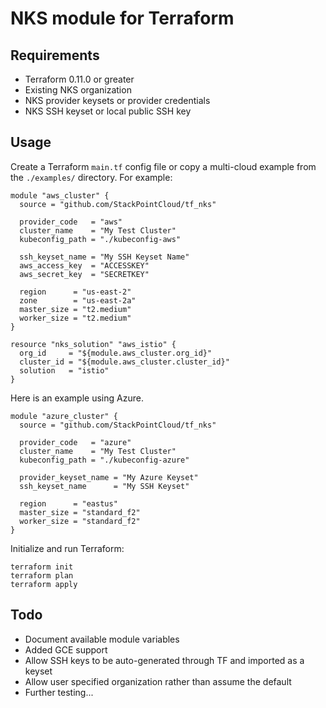 # NKS module for Terraform

## Requirements

* Terraform 0.11.0 or greater
* Existing NKS organization
* NKS provider keysets or provider credentials
* NKS SSH keyset or local public SSH key

## Usage

Create a Terraform `main.tf` config file or copy a multi-cloud example from the `./examples/` directory. For example:

```
module "aws_cluster" {
  source = "github.com/StackPointCloud/tf_nks"

  provider_code   = "aws"
  cluster_name    = "My Test Cluster"
  kubeconfig_path = "./kubeconfig-aws"

  ssh_keyset_name = "My SSH Keyset Name"
  aws_access_key  = "ACCESSKEY"
  aws_secret_key  = "SECRETKEY"

  region      = "us-east-2"
  zone        = "us-east-2a"
  master_size = "t2.medium"
  worker_size = "t2.medium"
}

resource "nks_solution" "aws_istio" {
  org_id     = "${module.aws_cluster.org_id}"
  cluster_id = "${module.aws_cluster.cluster_id}"
  solution   = "istio"
}
```

Here is an example using Azure.

```
module "azure_cluster" {
  source = "github.com/StackPointCloud/tf_nks"

  provider_code   = "azure"
  cluster_name    = "My Test Cluster"
  kubeconfig_path = "./kubeconfig-azure"

  provider_keyset_name = "My Azure Keyset"
  ssh_keyset_name      = "My SSH Keyset"

  region      = "eastus"
  master_size = "standard_f2"
  worker_size = "standard_f2"
}
```

Initialize and run Terraform:

```
terraform init
terraform plan
terraform apply
```

## Todo

* Document available module variables
* Added GCE support
* Allow SSH keys to be auto-generated through TF and imported as a keyset
* Allow user specified organization rather than assume the default
* Further testing...
